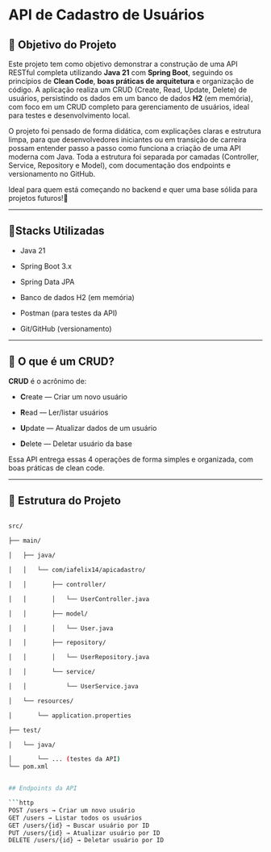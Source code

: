 # API de Cadastro de Usuários


## 🎯 Objetivo do Projeto

  Este projeto tem como objetivo demonstrar a construção de uma API RESTful completa utilizando **Java 21** com **Spring Boot**, seguindo os princípios de **Clean Code**, **boas práticas de arquitetura** e organização de código.
  A aplicação realiza um CRUD (Create, Read, Update, Delete) de usuários, persistindo os dados em um banco de dados **H2** (em memória),  com foco em um CRUD completo para gerenciamento de usuários, ideal para testes e desenvolvimento local.

  O projeto foi pensado de forma didática, com explicações claras e estrutura limpa, para que desenvolvedores iniciantes ou em transição de carreira possam entender passo a passo como funciona a criação de uma API moderna com Java. Toda a estrutura foi separada por camadas (Controller, Service, Repository e Model), com documentação dos endpoints e versionamento no GitHub.

  Ideal para quem está começando no backend e quer uma base sólida para projetos futuros!🚀



---



## 🚀Stacks Utilizadas



- Java 21  

- Spring Boot 3.x  

- Spring Data JPA  

- Banco de dados H2 (em memória)  

- Postman (para testes da API)  

- Git/GitHub (versionamento)



---



## 🧠 O que é um CRUD?



**CRUD** é o acrônimo de:



- **C**reate — Criar um novo usuário  

- **R**ead — Ler/listar usuários  

- **U**pdate — Atualizar dados de um usuário  

- **D**elete — Deletar usuário da base  



Essa API entrega essas 4 operações de forma simples e organizada, com boas práticas de clean code.



---



## 📂 Estrutura do Projeto



```bash

src/

├── main/

│   ├── java/

│   │   └── com/iafelix14/apicadastro/

│   │       ├── controller/

│   │       │   └── UserController.java

│   │       ├── model/

│   │       │   └── User.java

│   │       ├── repository/

│   │       │   └── UserRepository.java

│   │       └── service/

│   │           └── UserService.java

│   └── resources/

│       └── application.properties

├── test/

│   └── java/

│       └── ... (testes da API)
└── pom.xml


## Endpoints da API

```http
POST /users → Criar um novo usuário
GET /users → Listar todos os usuários
GET /users/{id} → Buscar usuário por ID
PUT /users/{id} → Atualizar usuário por ID
DELETE /users/{id} → Deletar usuário por ID

